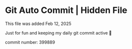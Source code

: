 # Git Auto Commit | Hidden File

This file was added Feb 12, 2025

Just for fun and keeping my daily git commit active 🤪

commit number: 399889
